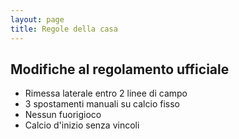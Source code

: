 ```yaml
---
layout: page
title: Regole della casa
---
```


## Modifiche al regolamento ufficiale

- Rimessa laterale entro 2 linee di campo
- 3 spostamenti manuali su calcio fisso
- Nessun fuorigioco
- Calcio d'inizio senza vincoli
